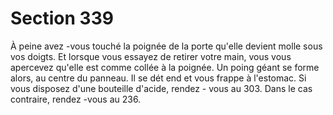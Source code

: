 # Section 339

À peine avez -vous touché la poignée de la porte qu'elle devient molle sous vos doigts. Et
lorsque vous essayez de retirer votre main, vous vous apercevez qu'elle est comme collée
à la poignée. Un poing géant se forme alors, au centre du panneau.
Il se dét end et vous frappe à l'estomac. Si vous disposez d'une bouteille d'acide, rendez -
vous au 303. Dans le cas contraire, rendez -vous au 236.